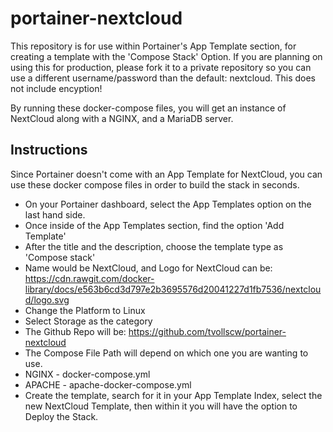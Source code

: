 # portainer-nextcloud
This repository is for use within Portainer's App Template section, for creating a template with the 'Compose Stack' Option.
If you are planning on using this for production, please fork it to a private repository so you can use a different username/password than the default: nextcloud.
This does not include encyption!

By running these docker-compose files, you will get an instance of NextCloud along with a NGINX, and a MariaDB server.


## Instructions

Since Portainer doesn't come with an App Template for NextCloud, you can use these docker compose files in order to build the stack in seconds. 

* On your Portainer dashboard, select the App Templates option on the last hand side.
* Once inside of the App Templates section, find the option 'Add Template'
* After the title and the description, choose the template type as 'Compose stack'
* Name would be NextCloud, and Logo for NextCloud can be: https://cdn.rawgit.com/docker-library/docs/e563b6cd3d797e2b3695576d20041227d1fb7536/nextcloud/logo.svg
* Change the Platform to Linux
* Select Storage as the category
* The Github Repo will be: https://github.com/tvollscw/portainer-nextcloud
* The Compose File Path will depend on which one you are wanting to use.
* NGINX - docker-compose.yml
* APACHE - apache-docker-compose.yml
* Create the template, search for it in your App Template Index, select the new NextCloud Template, then within it you will have the option to Deploy the Stack.
